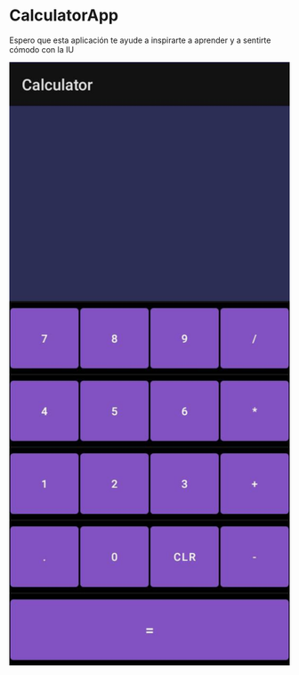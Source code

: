 # CalculatorApp

Espero que esta aplicación te ayude a inspirarte a aprender y a sentirte cómodo con la IU

<img src="Screenshots/calculator.jpeg " width="550">
